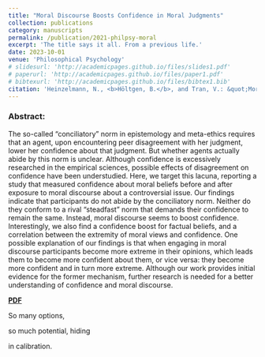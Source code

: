 ```yaml
---
title: "Moral Discourse Boosts Confidence in Moral Judgments"
collection: publications
category: manuscripts
permalink: /publication/2021-philpsy-moral
excerpt: 'The title says it all. From a previous life.'
date: 2023-10-01
venue: 'Philosophical Psychology'
# slidesurl: 'http://academicpages.github.io/files/slides1.pdf'
# paperurl: 'http://academicpages.github.io/files/paper1.pdf'
# bibtexurl: 'http://academicpages.github.io/files/bibtex1.bib'
citation: 'Heinzelmann, N., <b>Höltgen, B.</b>, and Tran, V.: &quot;Moral discourse boosts confidence in moral judgments.&quot; <i>Philosophical Psychology 4:8,</i> 1192-1216. 2021.'
---
```

### Abstract:
The so-called “conciliatory” norm in epistemology and meta-ethics requires that an agent, upon encountering peer disagreement with her judgment, lower her confidence about that judgment. But whether agents actually abide by this norm is unclear. Although confidence is excessively researched in the empirical sciences, possible effects of disagreement on confidence have been understudied. Here, we target this lacuna, reporting a study that measured confidence about moral beliefs before and after exposure to moral discourse about a controversial issue. Our findings indicate that participants do not abide by the conciliatory norm. Neither do they conform to a rival “steadfast” norm that demands their confidence to remain the same. Instead, moral discourse seems to boost confidence. Interestingly, we also find a confidence boost for factual beliefs, and a correlation between the extremity of moral views and confidence. One possible explanation of our findings is that when engaging in moral discourse participants become more extreme in their opinions, which leads them to become more confident about them, or vice versa: they become more confident and in turn more extreme. Although our work provides initial evidence for the former mechanism, further research is needed for a better understanding of confidence and moral discourse.

[**PDF**](https://www.tandfonline.com/doi/pdf/10.1080/09515089.2021.1959026)

So many options,

so much potential, hiding

in calibration.

